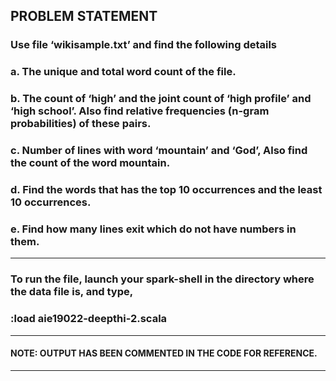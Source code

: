 ## PROBLEM STATEMENT

### Use file ‘wikisample.txt’ and find the following details
### a. The unique and total word count of the file.
### b. The count of ‘high’ and the joint count of ‘high profile’ and ‘high school’. Also find relative frequencies (n-gram probabilities) of these pairs.
### c. Number of lines with word ‘mountain’ and ‘God’, Also find the count of the word mountain.
### d. Find the words that has the top 10 occurrences and the least 10 occurrences.
### e. Find how many lines exit which do not have numbers in them.
***
### To run the file, launch your spark-shell in the directory where the data file is, and type,
### :load aie19022-deepthi-2.scala
***
#### NOTE: OUTPUT HAS BEEN COMMENTED IN THE CODE FOR REFERENCE.
***

